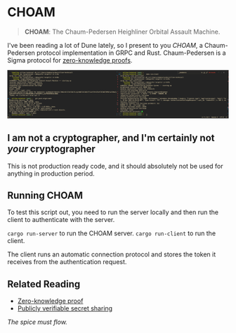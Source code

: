 # CHOAM

> **CHOAM**: The Chaum-Pedersen Heighliner Orbital Assault Machine.

I've been reading a lot of Dune lately, so I present to you *CHOAM*, a Chaum-Pedersen protocol implementation in GRPC and Rust. Chaum-Pedersen is a Sigma protocol for [zero-knowledge proofs](https://en.wikipedia.org/wiki/Zero-knowledge_proof).

![CHOAM In Action](image.png)

## I am not a cryptographer, and I'm certainly not *your* cryptographer

This is not production ready code, and it should absolutely not be used for anything in production period.

## Running CHOAM

To test this script out, you need to run the server locally and then run the client to authenticate with the server.

`cargo run-server` to run the CHOAM server.
`cargo run-client` to run the client.

The client runs an automatic connection protocol and stores the token it receives from the authentication request.

## Related Reading

- [Zero-knowledge proof](https://en.wikipedia.org/wiki/Zero-knowledge_proof)
- [Publicly verifiable secret sharing](https://en.wikipedia.org/wiki/Publicly_Verifiable_Secret_Sharing)

*The spice must flow.*
